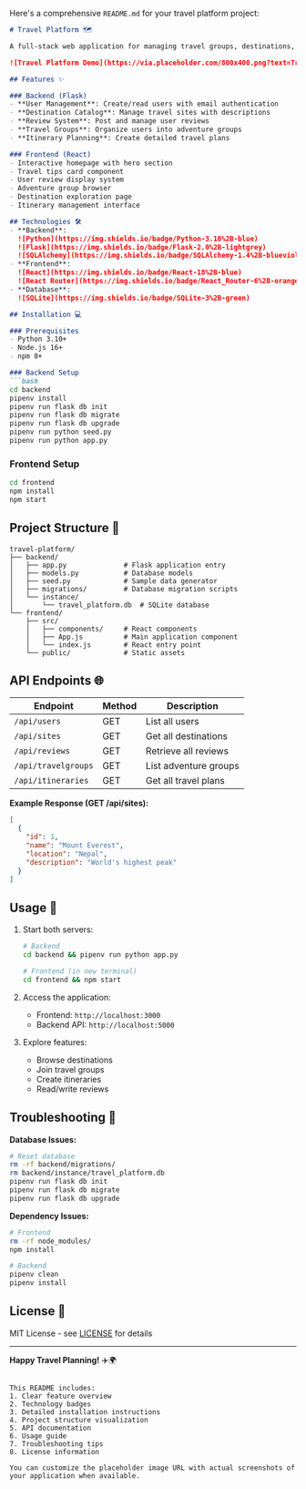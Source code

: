 Here's a comprehensive `README.md` for your travel platform project:

```markdown
# Travel Platform 🗺️

A full-stack web application for managing travel groups, destinations, and itineraries. Built with Flask (Python) backend and React frontend.

![Travel Platform Demo](https://via.placeholder.com/800x400.png?text=Travel+Platform+Screenshot)

## Features ✨

### Backend (Flask)
- **User Management**: Create/read users with email authentication
- **Destination Catalog**: Manage travel sites with descriptions
- **Review System**: Post and manage user reviews
- **Travel Groups**: Organize users into adventure groups
- **Itinerary Planning**: Create detailed travel plans

### Frontend (React)
- Interactive homepage with hero section
- Travel tips card component
- User review display system
- Adventure group browser
- Destination exploration page
- Itinerary management interface

## Technologies 🛠️
- **Backend**: 
  ![Python](https://img.shields.io/badge/Python-3.10%2B-blue)
  ![Flask](https://img.shields.io/badge/Flask-2.0%2B-lightgrey)
  ![SQLAlchemy](https://img.shields.io/badge/SQLAlchemy-1.4%2B-blueviolet)
- **Frontend**: 
  ![React](https://img.shields.io/badge/React-18%2B-blue)
  ![React Router](https://img.shields.io/badge/React_Router-6%2B-orange)
- **Database**: 
  ![SQLite](https://img.shields.io/badge/SQLite-3%2B-green)

## Installation 💻

### Prerequisites
- Python 3.10+
- Node.js 16+
- npm 8+

### Backend Setup
```bash
cd backend
pipenv install
pipenv run flask db init
pipenv run flask db migrate
pipenv run flask db upgrade
pipenv run python seed.py
pipenv run python app.py
```

### Frontend Setup
```bash
cd frontend
npm install
npm start
```

## Project Structure 📂
```
travel-platform/
├── backend/
│   ├── app.py              # Flask application entry
│   ├── models.py           # Database models
│   ├── seed.py             # Sample data generator
│   ├── migrations/         # Database migration scripts
│   └── instance/
│       └── travel_platform.db  # SQLite database
└── frontend/
    ├── src/
    │   ├── components/     # React components
    │   ├── App.js          # Main application component
    │   └── index.js        # React entry point
    └── public/             # Static assets
```

## API Endpoints 🌐
| Endpoint | Method | Description |
|----------|--------|-------------|
| `/api/users` | GET | List all users |
| `/api/sites` | GET | Get all destinations |
| `/api/reviews` | GET | Retrieve all reviews |
| `/api/travelgroups` | GET | List adventure groups |
| `/api/itineraries` | GET | Get all travel plans |

**Example Response (GET /api/sites):**
```json
[
  {
    "id": 1,
    "name": "Mount Everest",
    "location": "Nepal",
    "description": "World's highest peak"
  }
]
```

## Usage 🚀
1. Start both servers:
   ```bash
   # Backend
   cd backend && pipenv run python app.py

   # Frontend (in new terminal)
   cd frontend && npm start
   ```

2. Access the application:
   - Frontend: `http://localhost:3000`
   - Backend API: `http://localhost:5000`

3. Explore features:
   - Browse destinations
   - Join travel groups
   - Create itineraries
   - Read/write reviews

## Troubleshooting 🔧
**Database Issues:**
```bash
# Reset database
rm -rf backend/migrations/
rm backend/instance/travel_platform.db
pipenv run flask db init
pipenv run flask db migrate
pipenv run flask db upgrade
```

**Dependency Issues:**
```bash
# Frontend
rm -rf node_modules/
npm install

# Backend
pipenv clean
pipenv install
```

## License 📄
MIT License - see [LICENSE](LICENSE) for details

---

**Happy Travel Planning!** ✈️🌍
```

This README includes:
1. Clear feature overview
2. Technology badges
3. Detailed installation instructions
4. Project structure visualization
5. API documentation
6. Usage guide
7. Troubleshooting tips
8. License information

You can customize the placeholder image URL with actual screenshots of your application when available.